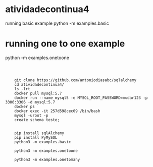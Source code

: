# atividadecontinua4

running basic example
python -m examples.basic

# running one to one example
python -m examples.onetoone
```



    git clone https://github.com/antoniodiasabc/sqlalchemy
    cd atividadecontinua4/
    ls -lrt
    docker pull mysql:5.7
    docker run --name mysql5 -e MYSQL_ROOT_PASSWORD=mudar123 -p 3306:3306 -d mysql:5.7
    docker ps
    docker exec -it 257d598cec09 /bin/bash
    mysql -uroot -p
    create schema teste;
     
      
    pip install sqlAlchemy
    pip install PyMySQL
    python3 -m examples.basic
    
    python3 -m examples.onetoone

    python3 -m examples.onetomany
